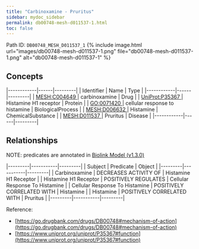 ```yaml
---
title: "Carbinoxamine - Pruritus"
sidebar: mydoc_sidebar
permalink: db00748-mesh-d011537-1.html
toc: false 
---
```



Path ID: `DB00748_MESH_D011537_1`
{% include image.html url="images/db00748-mesh-d011537-1.png" file="db00748-mesh-d011537-1.png" alt="db00748-mesh-d011537-1" %}

## Concepts

|------------|------|---------|
| Identifier | Name | Type    |
|------------|------|---------|
| <a href="https://identifiers.org/MESH:C004649">MESH:C004649 </a> | carbinoxamine | Drug |
| <a href="https://identifiers.org/UniProt:P35367">UniProt:P35367 </a> | Histamine H1 receptor | Protein |
| <a href="https://identifiers.org/GO:0071420">GO:0071420 </a> | cellular response to histamine | BiologicalProcess |
| <a href="https://identifiers.org/MESH:D006632">MESH:D006632 </a> | Histamine | ChemicalSubstance |
| <a href="https://identifiers.org/MESH:D011537">MESH:D011537 </a> | Pruritus | Disease |
|------------|------|---------|

## Relationships


NOTE: predicates are annotated in <a href="https://github.com/biolink/biolink-model/releases/tag/v1.3.0">Biolink Model (v1.3.0)</a>

|---------|-----------|---------|
| Subject | Predicate | Object  |
|---------|-----------|---------|
| Carbinoxamine | DECREASES ACTIVITY OF | Histamine H1 Receptor |
| Histamine H1 Receptor | POSITIVELY REGULATES | Cellular Response To Histamine |
| Cellular Response To Histamine | POSITIVELY CORRELATED WITH | Histamine |
| Histamine | POSITIVELY CORRELATED WITH | Pruritus |
|---------|-----------|---------|

Reference: 
  - [https://go.drugbank.com/drugs/DB00748#mechanism-of-action](https://go.drugbank.com/drugs/DB00748#mechanism-of-action)
  - [https://www.uniprot.org/uniprot/P35367#function](https://www.uniprot.org/uniprot/P35367#function)
